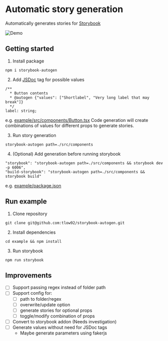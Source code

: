 # Automatic story generation

Automatically generates stories for [Storybook](https://storybook.js.org/)

![Demo](assets/demo-preview.gif)

## Getting started

1. Install package 

```
npm i storybook-autogen
```

2. Add [JSDoc](https://jsdoc.app/) tag for possible values
```
/**
  * Button contents
  * @autogen {"values": ["Shortlabel", "Very long label that may break"]}
  */
label: string;
```
e.g. [example/src/components/Button.tsx](https://github.com/tlow92/storybook-autogen/blob/main/example/src/components/Button.tsx#L14)
Code generation will create combinations of values for different props to generate stories.

3. Run story generation

```
storybook-autogen path=./src/components
```

4. (Optional) Add generation before running storybook

```
"storybook": "storybook-autogen path=./src/components && storybook dev -p 6006",
"build-storybook": "storybook-autogen path=./src/components && storybook build"
```
e.g. [example/package.json](https://github.com/tlow92/storybook-autogen/blob/main/example/package.json#L11)


## Run example

1. Clone repository
```
git clone git@github.com:tlow92/storybook-autogen.git
```

2. Install dependencies
```
cd example && npm install
```

3. Run storybook
```
npm run storybook
```


## Improvements
- [ ] Support passing regex instead of folder path
- [ ] Support config for:
  - [ ] path to folder/regex
  - [ ] overwrite/update option
  - [ ] generate stories for optional props
  - [ ] toggle/modify combination of props
- [ ] Convert to storybook addon (Needs investigation)
- [ ] Generate values without need for JSDoc tags
  - Maybe generate parameters using fakerjs 
